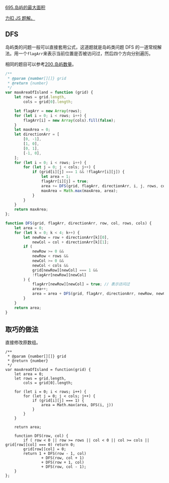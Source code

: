 [695.岛屿的最大面积](https://leetcode-cn.com/problems/max-area-of-island/submissions/)

[力扣 JS 题解。](https://github.com/GuYueJiaJie/blog/tree/master/%E6%95%B0%E6%8D%AE%E7%BB%93%E6%9E%84%E4%B8%8E%E7%AE%97%E6%B3%95)

## DFS

岛屿类的问题一般可以直接套用公式，这道题就是岛屿类问题 DFS 的一道常规解法。用一个`flagArr`来表示当前位置是否被访问过，然后四个方向分别遍历。

相同的题目可以参考[200.岛屿数量](https://leetcode-cn.com/problems/number-of-islands/submissions/)。

```javascript
/**
 * @param {number[][]} grid
 * @return {number}
 */
var maxAreaOfIsland = function (grid) {
    let rows = grid.length,
        cols = grid[0].length;

    let flagArr = new Array(rows);
    for (let i = 0; i < rows; i++) {
        flagArr[i] = new Array(cols).fill(false);
    }
    let maxArea = 0;
    let directionArr = [
        [0, -1],
        [1, 0],
        [0, 1],
        [-1, 0],
    ];
    for (let i = 0; i < rows; i++) {
        for (let j = 0; j < cols; j++) {
            if (grid[i][j] === 1 && !flagArr[i][j]) {
                let area = 1;
                flagArr[i][j] = true;
                area += DFS(grid, flagArr, directionArr, i, j, rows, cols, area);
                maxArea = Math.max(maxArea, area);
            }
        }
    }
    return maxArea;
};

function DFS(grid, flagArr, directionArr, row, col, rows, cols) {
    let area = 0;
    for (let k = 0; k < 4; k++) {
        let newRow = row + directionArr[k][0],
            newCol = col + directionArr[k][1];
        if (
            newRow >= 0 &&
            newRow < rows &&
            newCol >= 0 &&
            newCol < cols &&
            grid[newRow][newCol] === 1 &&
            !flagArr[newRow][newCol]
        ) {
            flagArr[newRow][newCol] = true; // 表示访问过
            area++;
            area = area + DFS(grid, flagArr, directionArr, newRow, newCol, rows, cols);
        }
    }
    return area;
}
```

## 取巧的做法

直接修改原数组。

```
/**
 * @param {number[][]} grid
 * @return {number}
 */
var maxAreaOfIsland = function(grid) {
    let area = 0;
    let rows = grid.length,
        cols = grid[0].length;

    for (let i = 0; i < rows; i++) {
        for (let j = 0; j < cols; j++) {
            if (grid[i][j] === 1) {
                area = Math.max(area, DFS(i, j))
            }
        }
    }

    return area;

    function DFS(row, col) {
        if ( row < 0 || row >= rows || col < 0 || col >= cols || grid[row][col] === 0) return 0;
        grid[row][col] = 0;
        return 1 + DFS(row - 1, col)
                + DFS(row, col + 1)
                + DFS(row + 1, col)
                + DFS(row, col - 1);
    }
};
```
